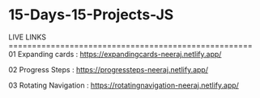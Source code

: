 # 15-Days-15-Projects-JS
LIVE LINKS ====================================================                                                                                                                                                         
01 Expanding cards : https://expandingcards-neeraj.netlify.app/                                                                                                                                                         

02 Progress Steps : https://progressteps-neeraj.netlify.app/

03 Rotating Navigation : https://rotatingnavigation-neeraj.netlify.app/
